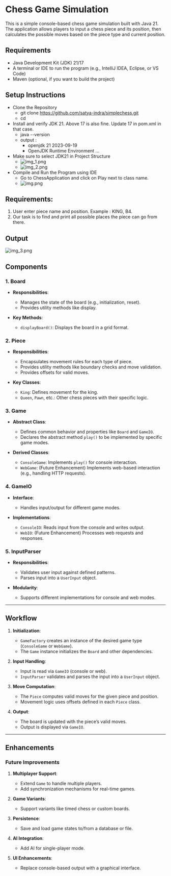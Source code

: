 
# Chess Game Simulation
This is a simple console-based chess game simulation built with Java 21. 
The application allows players to input a chess piece and its position, then calculates the possible moves based on the piece type and current position.

## Requirements
- Java Development Kit (JDK) 21/17
- A terminal or IDE to run the program (e.g., IntelliJ IDEA, Eclipse, or VS Code)
- Maven (optional, if you want to build the project)

## Setup Instructions
- Clone the Repository 
  - git clone https://github.com/satya-indra/simplechess.git
  - cd <project-folder>
- Install and verify JDK 21. Above 17 is also fine. Update 17 in pom.xml in that case.
  - java --version
  - output : 
    - openjdk 21 2023-09-19 
    - OpenJDK Runtime Environment ...
- Make sure to select JDK21 in Project Structure
  - ![img_1.png](img_1.png)
  - ![img_2.png](img_2.png)
- Compile and Run the Program using IDE
  - Go to ChessApplication and click on Play next to class name.
  - ![img.png](img.png)


## Requirements:
1. User enter piece name and position. Example : KING, B4.
2. Our task is to find and print all possible places the piece can go from there.

## Output

![img_3.png](img_3.png)

## Components

### 1. **Board**
- **Responsibilities**:
    - Manages the state of the board (e.g., initialization, reset).
    - Provides utility methods like display.

- **Key Methods**:
    - `displayBoard()`: Displays the board in a grid format.

### 2. **Piece**
- **Responsibilities**:
    - Encapsulates movement rules for each type of piece.
    - Provides utility methods like boundary checks and move validation.
    - Provides offsets for valid moves.

- **Key Classes**:
    - `King`: Defines movement for the king.
    - `Queen`, `Pawn`, etc.: Other chess pieces with their specific logic.

### 3. **Game**
- **Abstract Class**:
    - Defines common behavior and properties like `Board` and `GameIO`.
    - Declares the abstract method `play()` to be implemented by specific game modes.

- **Derived Classes**:
    - `ConsoleGame`: Implements `play()` for console interaction.
    - `WebGame`: (Future Enhancement) Implements web-based interaction (e.g., handling HTTP requests).

### 4. **GameIO**
- **Interface**:
    - Handles input/output for different game modes.

- **Implementations**:
    - `ConsoleIO`: Reads input from the console and writes output.
    - `WebIO`: (Future Enhancement) Processes web requests and responses.

### 5. **InputParser**
- **Responsibilities**:
    - Validates user input against defined patterns.
    - Parses input into a `UserInput` object.

- **Modularity**:
    - Supports different implementations for console and web modes.

---

## Workflow

1. **Initialization**:
    - `GameFactory` creates an instance of the desired game type (`ConsoleGame` or `WebGame`).
    - The `Game` instance initializes the `Board` and other dependencies.

2. **Input Handling**:
    - Input is read via `GameIO` (console or web).
    - `InputParser` validates and parses the input into a `UserInput` object.

3. **Move Computation**:
    - The `Piece` computes valid moves for the given piece and position.
    - Movement logic uses offsets defined in each `Piece` class.

4. **Output**:
    - The board is updated with the piece’s valid moves.
    - Output is displayed via `GameIO`.

---

## Enhancements

### Future Improvements
1. **Multiplayer Support**:
    - Extend `Game` to handle multiple players.
    - Add synchronization mechanisms for real-time games.

2. **Game Variants**:
    - Support variants like timed chess or custom boards.

3. **Persistence**:
    - Save and load game states to/from a database or file.

4. **AI Integration**:
    - Add AI for single-player mode.

5. **UI Enhancements**:
    - Replace console-based output with a graphical interface.